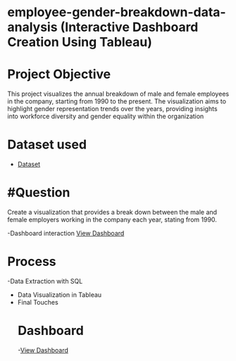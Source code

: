 # employee-gender-breakdown-data-analysis (Interactive Dashboard Creation Using Tableau)
# Project Objective
This project visualizes the annual breakdown of male and female employees in the company, starting from 1990 to the present. The visualization aims to highlight gender representation trends over the years, providing insights into workforce diversity and gender equality within the organization
# Dataset used
- <a href='https://github.com/Adebamiji1/Tableau-Dashboard/blob/main/Task%201.csv'>Dataset</a>
# #Question
Create a visualization that provides a break down between the male and female employers working in the company each year, stating from 1990.

-Dashboard interaction <a href="https://github.com/Adebamiji1/Tableau-Dashboard/blob/main/Screenshot%202024-10-25%20103559.png">View Dashboard</a>

# Process
-Data Extraction with SQL
- Data Visualization in Tableau
- Final Touches
  # Dashboard
  -<a href="https://github.com/Adebamiji1/Tableau-Dashboard/blob/main/Screenshot%202024-10-25%20103559.png">View Dashboard</a>
